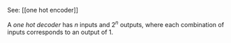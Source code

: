 See: [[one hot encoder]]

A *one hot decoder* has $n$ inputs and $2^n$ outputs, where each combination of inputs corresponds to an output of 1. 